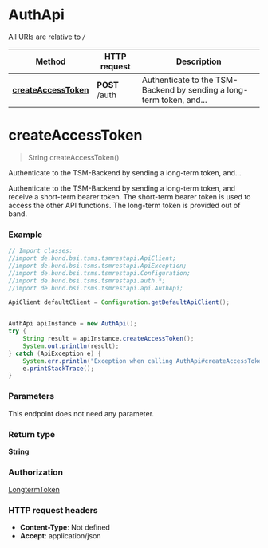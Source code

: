 # AuthApi

All URIs are relative to */*

Method | HTTP request | Description
------------- | ------------- | -------------
[**createAccessToken**](AuthApi.md#createAccessToken) | **POST** /auth | Authenticate to the TSM-Backend by sending a long-term token, and...

<a name="createAccessToken"></a>
# **createAccessToken**
> String createAccessToken()

Authenticate to the TSM-Backend by sending a long-term token, and...

Authenticate to the TSM-Backend by sending a long-term token, and receive a short-term bearer token. The short-term bearer token is used to access the other API functions. The long-term token is provided out of band.

### Example
```java
// Import classes:
//import de.bund.bsi.tsms.tsmrestapi.ApiClient;
//import de.bund.bsi.tsms.tsmrestapi.ApiException;
//import de.bund.bsi.tsms.tsmrestapi.Configuration;
//import de.bund.bsi.tsms.tsmrestapi.auth.*;
//import de.bund.bsi.tsms.tsmrestapi.api.AuthApi;

ApiClient defaultClient = Configuration.getDefaultApiClient();


AuthApi apiInstance = new AuthApi();
try {
    String result = apiInstance.createAccessToken();
    System.out.println(result);
} catch (ApiException e) {
    System.err.println("Exception when calling AuthApi#createAccessToken");
    e.printStackTrace();
}
```

### Parameters
This endpoint does not need any parameter.

### Return type

**String**

### Authorization

[LongtermToken](../README.md#LongtermToken)

### HTTP request headers

 - **Content-Type**: Not defined
 - **Accept**: application/json

